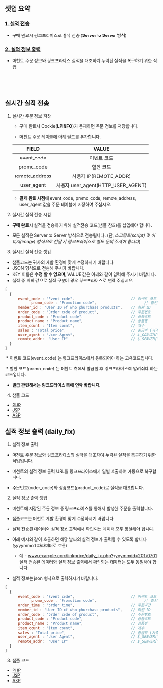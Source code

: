 ## 셋업 요약

### [1. 실적 전송](https://github.com/linkprice/MerchantSetup/tree/master/CPS#실시간-실적-전송)
* 구매 완료시 링크프라이스로 실적 전송 (**Server to Server 방식**)

### [2. 실적 정보 출력](https://github.com/linkprice/MerchantSetup/tree/master/CPS#실적-정보-출력-daily_fix)
 * 머천트 주문 정보와 링크프라이스 실적을 대조하여 누락된 실적을 복구하기 위한 작업

<br />
  <br />
  <br />

## 실시간 실적 전송

1. 실시간 주문 정보 저장

   * 구매 완료시 Cookie(**LPINFO**)가 존재하면 주문 정보를 저장합니다.

   * 머천트 주문 테이블에 아래 필드를 추가합니다.

   |     FIELD      |              VALUE              |
   | :------------: | :-----------------------------: |
   |   event_code   |             이벤트 코드              |
   |   promo_code   |              할인 코드              |
   | remote_address |       사용자 IP(REMOTE_ADDR)       |
   |   user_agent   | 사용자 user_agent(HTTP_USER_AGENT) |

   * **결제 완료 시점**에 event_code, promo_code, remote_address, user_agent 값을 주문 테이블에 저장하여 주십시오.

2. 실시간 실적 전송 시점

  * **구매 완료**시 실적을 전송하기 위해 실적전송 코드(샘플 참조)를 삽입해야 합니다.

  * 모든 실적은 Server to Server 방식으로 전송됩니다. (단, *스크립트(script) 및 이미지(image) 방식으로 전달 시 링크프라이스로 별도 문의 주셔야 합니다*)

3. 실시간 실적 전송 셋업

  * 샘플코드는 귀사의 개발 환경에 맞게 수정하시기 바랍니다.
  * JSON 형식으로 전송해 주시기 바랍니다.
  * KEY 이름은 **수정 할 수 없으며**, VALUE 값은 아래와 같이 입력해 주시기 바랍니다.
  * 실적 중 위의 값으로 실적 구분이  경우 링크프라이스로 연락 주십시요.

  ```javascript
  [
    {
  	    event_code : "Event code",                          // 이벤트 코드
              promo_code : "Promotion code",                      // 할인 코드
  	    member_id : "User ID of who phurchase products",	// 회원 ID
  	    order_code : "Order code of product",               // 주문번호
  	    product_code : "Product code",                      // 상품코드
  	    product_name : "Product name",                      // 상품명
  	    item_count : "Item count",                          // 개수
  	    sales : "Total price",                              // 총금액 (가격 * 개수)
  	    user_agent : "User Agent",                          // $_SERVER["HTTP_USER_AGENT"]
  	    remote_addr:  "User IP"                             // $_SERVER["REMOTE_ADDR"]
    }
  ]
  ```
  
  * 이벤트 코드(event_code) 는 링크프라이스에서 등록되어야 하는 고유코드입니다.
  
  * 할인 코드(promo_code) 는 머천트 측에서 발급한 후 링크프라이스에 알려줘야 하는 코드입니다.
  
  * **발급 관련해서는 링크프라이스 측에 연락 바랍니다.**

4. 샘플 코드
  * [PHP](https://github.com/linkprice/MerchantSetup/blob/master/CPS%20-%20Promo%20code/PHP/index.php)
  * [JSP](https://github.com/linkprice/MerchantSetup/blob/master/CPS%20-%20Promo%20code/JSP/index.jsp)
  * [ASP](https://github.com/linkprice/MerchantSetup/blob/master/CPS%20-%20Promo%20code/ASP/index.asp)


## 실적 정보 출력 (daily_fix)

1. 실적 정보 출력

  * 머천트 주문 정보와 링크프라이스의 실적을 대조하여 누락된 실적을 복구하기 위한 작업입니다.

  * 머천트의 실적 정보 출력 URL를 링크프라이스에서 일별 호출하여 자동으로 복구합니다.

  * 주문번호(order_code)와 상품코드(product_code)로 실적을 대조합니다.

2. 실적 정보 출력 셋업

  * 머천트에 저장된 주문 정보 중 링크프라이스를 통해서 발생한 주문을 출력합니다.

  * 샘플코드는 머천트 개발 환경에 맞게 수정하시기 바랍니다.

  * 실적 전송된 데이터와 실적 정보 출력에서 확인되는 데이터 모두 동일해야 합니다.

  * 아래 예시와 같이 호출하면 해당 날짜의 실적 정보가 출력될 수 있도록 합니다. (yyyymmdd 파라미터로 호출)
    * 예 - www.example.com/linkprice/daily_fix.php?yyyymmdd=20170701 실적 전송된 데이터와 실적 정보 출력에서 확인되는 데이터는 모두 동일해야 합니다.	

  * 실적 정보는 json 형식으로 출력하시기 바랍니다.

  ```javascript
[
    {
  	    event_code : "Event code",                          // 이벤트 코드
              promo_code : "Promotion code",                      // 할인 코드
  	    order_time : "order time",                          // 주문시간
  	    member_id : "User ID of who phurchase products",    // 회원 ID
  	    order_code : "Order code of product",               // 주문번호
  	    product_code : "Product code",                      // 상품코드
  	    product_name : "Product name",                      // 상품명
  	    item_count : "Item count",                          // 개수
  	    sales : "Total price",                              // 총금액 (가격 * 개수)
  	    user_agent : "User Agent",                          // $_SERVER["HTTP_USER_AGENT"]
  	    remote_addr:  "User IP"                             // $_SERVER["REMOTE_ADDR"]
    }
]
  ```

3. 샘플 코드

  * [PHP](https://github.com/linkprice/MerchantSetup/blob/master/CPS%20-%20Promo%20code/PHP/daily_fix.php)
  * [JSP](https://github.com/linkprice/MerchantSetup/blob/master/CPS%20-%20Promo%20code/JSP/daily_fix.jsp)
  * [ASP](https://github.com/linkprice/MerchantSetup/blob/master/CPS%20-%20Promo%20code/ASP/daily_fix.asp)



